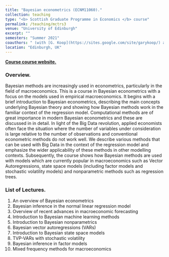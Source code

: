 ```yaml
---
title: "Bayesian econometrics (ECNM11060)."
collection: teaching
type: "<b> Scottish Graduate Programme in Economics </b> course"
permalink: /teaching/mctrs3
venue: "University of Edinburgh"
excerpt: ""
semesters: "Summer 2021"
coauthors: " (with [G. Koop](https://sites.google.com/site/garykoop/) and P. Wu)"
location: "Edinburgh, UK"
---
```


[**Course course website.**](https://sites.google.com/site/garykoop/teaching/sgpe-bayesian-econometrics)

### Overview.
Bayesian methods are increasingly used in econometrics, particularly in the field of macroeconomics. This is a course in Bayesian econometrics with a focus on the models used in empirical macroeconomics. It begins with a brief introduction to Bayesian econometrics, describing the main concepts underlying Bayesian theory and showing how Bayesian methods work in the familiar context of the regression model. Computational methods are of great importance in modern Bayesian econometrics and these are discussed in in detail. In light of the Big Data revolution, applied economists often face the situation where the number of variables under consideration is large relative to the number of observations and conventional econometric methods do not work well. We describe various methods that can be used with Big Data in the context of the regression model and emphasize the wider applicability of these methods in other modelling contexts. Subsequently, the course shows how Bayesian methods are used with models which are currently popular in macroeconomics such as Vector Autoregressions, state space models (including factor models and stochastic volatility models) and nonparametric methods such as regression trees.

### List of Lectures.
1. An overview of Bayesian econometrics
2. Bayesian inference in the normal linear regression model
3. Overview of recent advances in macroeconomic forecasting
4. Introduction to Bayesian machine learning methods
5. Introduction to Bayesian nonparametrics
6. Bayesian vector autoregressions (VARs)
7. Introduction to Bayesian state space models
8. TVP-VARs with stochastic volatility
9. Bayesian inference in factor models
10. Mixed frequency methods for macroeconomics
